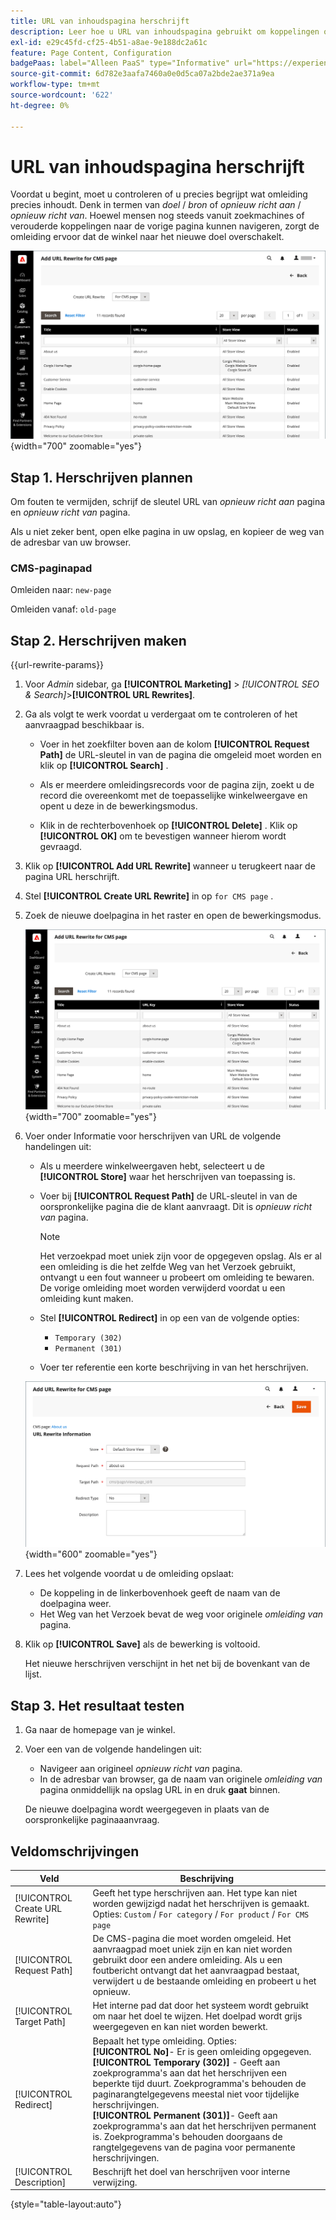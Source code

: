 ```yaml
---
title: URL van inhoudspagina herschrijft
description: Leer hoe u URL van inhoudspagina gebruikt om koppelingen om te leiden naar de URL van een andere inhoudspagina in uw Commerce-winkel.
exl-id: e29c45fd-cf25-4b51-a8ae-9e188dc2a61c
feature: Page Content, Configuration
badgePaas: label="Alleen PaaS" type="Informative" url="https://experienceleague.adobe.com/nl/docs/commerce/user-guides/product-solutions" tooltip="Is alleen van toepassing op Adobe Commerce op Cloud-projecten (door Adobe beheerde PaaS-infrastructuur) en op projecten in het veld."
source-git-commit: 6d782e3aafa7460a0e0d5ca07a2bde2ae371a9ea
workflow-type: tm+mt
source-wordcount: '622'
ht-degree: 0%

---
```


# URL van inhoudspagina herschrijft

Voordat u begint, moet u controleren of u precies begrijpt wat omleiding precies inhoudt. Denk in termen van _doel_ / _bron_ of _opnieuw richt aan_ / _opnieuw richt van_. Hoewel mensen nog steeds vanuit zoekmachines of verouderde koppelingen naar de vorige pagina kunnen navigeren, zorgt de omleiding ervoor dat de winkel naar het nieuwe doel overschakelt.

![&#x200B; URL herschrijft - de pagina van CMS &#x200B;](./assets/url-rewrite-cms-page.png){width="700" zoomable="yes"}

## Stap 1. Herschrijven plannen

Om fouten te vermijden, schrijf de sleutel URL van _opnieuw richt aan_ pagina en _opnieuw richt van_ pagina.

Als u niet zeker bent, open elke pagina in uw opslag, en kopieer de weg van de adresbar van uw browser.

### CMS-paginapad

Omleiden naar: `new-page`

Omleiden vanaf: `old-page`

## Stap 2. Herschrijven maken

{{url-rewrite-params}}

1. Voor _Admin_ sidebar, ga **[!UICONTROL Marketing]** > _[!UICONTROL SEO & Search]_>**[!UICONTROL URL Rewrites]**.

1. Ga als volgt te werk voordat u verdergaat om te controleren of het aanvraagpad beschikbaar is.

   - Voer in het zoekfilter boven aan de kolom **[!UICONTROL Request Path]** de URL-sleutel in van de pagina die omgeleid moet worden en klik op **[!UICONTROL Search]** .

   - Als er meerdere omleidingsrecords voor de pagina zijn, zoekt u de record die overeenkomt met de toepasselijke winkelweergave en opent u deze in de bewerkingsmodus.

   - Klik in de rechterbovenhoek op **[!UICONTROL Delete]** . Klik op **[!UICONTROL OK]** om te bevestigen wanneer hierom wordt gevraagd.

1. Klik op **[!UICONTROL Add URL Rewrite]** wanneer u terugkeert naar de pagina URL herschrijft.

1. Stel **[!UICONTROL Create URL Rewrite]** in op `for CMS page` .

1. Zoek de nieuwe doelpagina in het raster en open de bewerkingsmodus.

   ![&#x200B; voeg URL toe herschrijft - voor de pagina van CMS &#x200B;](./assets/url-rewrite-cms-page-add.png){width="700" zoomable="yes"}

1. Voer onder Informatie voor herschrijven van URL de volgende handelingen uit:

   - Als u meerdere winkelweergaven hebt, selecteert u de **[!UICONTROL Store]** waar het herschrijven van toepassing is.

   - Voer bij **[!UICONTROL Request Path]** de URL-sleutel in van de oorspronkelijke pagina die de klant aanvraagt. Dit is _opnieuw richt van_ pagina.

     >[!NOTE]
     >
     >Het verzoekpad moet uniek zijn voor de opgegeven opslag. Als er al een omleiding is die het zelfde Weg van het Verzoek gebruikt, ontvangt u een fout wanneer u probeert om omleiding te bewaren. De vorige omleiding moet worden verwijderd voordat u een omleiding kunt maken.

   - Stel **[!UICONTROL Redirect]** in op een van de volgende opties:

      - `Temporary (302)`
      - `Permanent (301)`

   - Voer ter referentie een korte beschrijving in van het herschrijven.

   ![&#x200B; URL herschrijft informatie &#x200B;](./assets/url-rewrite-cms-page-information.png){width="600" zoomable="yes"}

1. Lees het volgende voordat u de omleiding opslaat:

   - De koppeling in de linkerbovenhoek geeft de naam van de doelpagina weer.
   - Het Weg van het Verzoek bevat de weg voor originele _omleiding van_ pagina.

1. Klik op **[!UICONTROL Save]** als de bewerking is voltooid.

   Het nieuwe herschrijven verschijnt in het net bij de bovenkant van de lijst.

## Stap 3. Het resultaat testen

1. Ga naar de homepage van je winkel.

1. Voer een van de volgende handelingen uit:

   - Navigeer aan origineel _opnieuw richt van_ pagina.
   - In de adresbar van browser, ga de naam van originele _omleiding van_ pagina onmiddellijk na opslag URL in en druk **gaat** binnen.

   De nieuwe doelpagina wordt weergegeven in plaats van de oorspronkelijke paginaaanvraag.

## Veldomschrijvingen

| Veld | Beschrijving |
|--- |--- |
| [!UICONTROL Create URL Rewrite] | Geeft het type herschrijven aan. Het type kan niet worden gewijzigd nadat het herschrijven is gemaakt. Opties: `Custom` / `For category` / `For product` / `For CMS page` |
| [!UICONTROL Request Path] | De CMS-pagina die moet worden omgeleid. Het aanvraagpad moet uniek zijn en kan niet worden gebruikt door een andere omleiding. Als u een foutbericht ontvangt dat het aanvraagpad bestaat, verwijdert u de bestaande omleiding en probeert u het opnieuw. |
| [!UICONTROL Target Path] | Het interne pad dat door het systeem wordt gebruikt om naar het doel te wijzen. Het doelpad wordt grijs weergegeven en kan niet worden bewerkt. |
| [!UICONTROL Redirect] | Bepaalt het type omleiding. Opties: <br/>**[!UICONTROL No]**- Er is geen omleiding opgegeven.<br/>**[!UICONTROL Temporary (302)]** - Geeft aan zoekprogramma&#39;s aan dat het herschrijven een beperkte tijd duurt. Zoekprogramma&#39;s behouden de paginarangtelgegevens meestal niet voor tijdelijke herschrijvingen. <br/>**[!UICONTROL Permanent (301)]**- Geeft aan zoekprogramma&#39;s aan dat het herschrijven permanent is. Zoekprogramma&#39;s behouden doorgaans de rangtelgegevens van de pagina voor permanente herschrijvingen. |
| [!UICONTROL Description] | Beschrijft het doel van herschrijven voor interne verwijzing. |

{style="table-layout:auto"}
